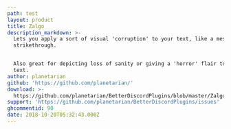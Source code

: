 ```yaml
---
path: test
layout: product
title: Zalgo
description_markdown: >-
  Lets you apply a sort of visual 'corruption' to your text, like a messy
  strikethrough.


  Also great for depicting loss of sanity or giving a 'horror' flair to your
  text.
author: planetarian
github: 'https://github.com/planetarian/'
download: >-
  https://github.com/planetarian/BetterDiscordPlugins/blob/master/Zalgo.plugin.js
support: 'https://github.com/planetarian/BetterDiscordPlugins/issues'
ghcommentid: 90
date: 2018-10-20T05:32:43.000Z
---
```


